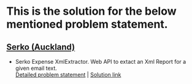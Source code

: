 # This is the solution for the below mentioned problem statement.

## [Serko (Auckland)](https://www.serko.com/)
 - Serko Expense XmlExtractor. Web API to extact an Xml Report for a given email text.\
 [Detailed problem statement](https://github.com/pdhimate/Interviews/blob/master/Serko/ReadMe.md) | [Solution link](https://github.com/pdhimate/Serko) 
